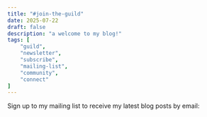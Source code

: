 ```yaml
---
title: "#join-the-guild"
date: 2025-07-22
draft: false
description: "a welcome to my blog!"
tags: [
    "guild",
    "newsletter",
    "subscribe",
    "mailing-list",
    "community",
    "connect"
]
---
```

 Sign up to my mailing list to receive my latest blog posts by email:

<script async src="https://eocampaign1.com/form/9826c7a0-680b-11f0-adee-79e49fe6d1b4.js" data-form="9826c7a0-680b-11f0-adee-79e49fe6d1b4"></script>